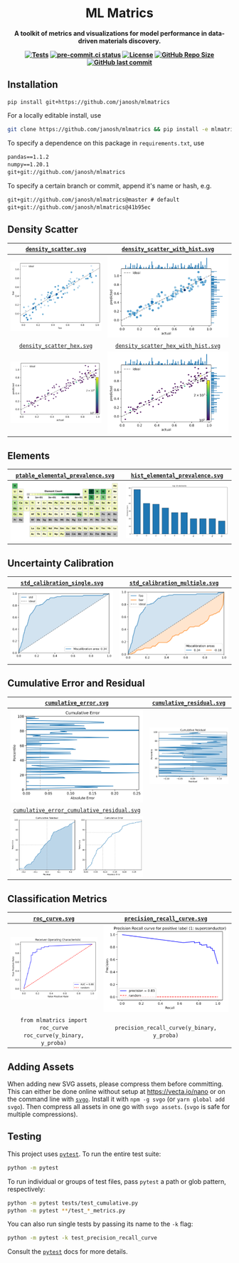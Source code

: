 <h1 align="center">ML Matrics</h1>

<h4 align="center">

A toolkit of metrics and visualizations for model performance in data-driven materials discovery.

[![Tests](https://github.com/janosh/mlmatrics/workflows/Tests/badge.svg)](https://github.com/janosh/mlmatrics/actions)
[![pre-commit.ci status](https://results.pre-commit.ci/badge/github/janosh/mlmatrics/master.svg)](https://results.pre-commit.ci/latest/github/janosh/mlmatrics/master)
[![License](https://img.shields.io/github/license/janosh/mlmatrics?label=License)](/license)
[![GitHub Repo Size](https://img.shields.io/github/repo-size/janosh/mlmatrics?label=Repo+Size)](https://github.com/janosh/mlmatrics/graphs/contributors)
[![GitHub last commit](https://img.shields.io/github/last-commit/janosh/mlmatrics?label=Last+Commit)](https://github.com/janosh/mlmatrics/commits)

</h4>

## Installation

```sh
pip install git+https://github.com/janosh/mlmatrics
```

For a locally editable install, use

```sh
git clone https://github.com/janosh/mlmatrics && pip install -e mlmatrics
```

To specify a dependence on this package in `requirements.txt`, use

```txt
pandas==1.1.2
numpy==1.20.1
git+git://github.com/janosh/mlmatrics
```

To specify a certain branch or commit, append it's name or hash, e.g.

```txt
git+git://github.com/janosh/mlmatrics@master # default
git+git://github.com/janosh/mlmatrics@41b95ec
```

## Density Scatter

|     [`density_scatter.svg`](assets/density_scatter.svg)     |     [`density_scatter_with_hist.svg`](assets/density_scatter_with_hist.svg)     |
| :---------------------------------------------------------: | :-----------------------------------------------------------------------------: |
|       ![density_scatter](assets/density_scatter.svg)        |       ![density_scatter_with_hist](assets/density_scatter_with_hist.svg)        |
| [`density_scatter_hex.svg`](assets/density_scatter_hex.svg) | [`density_scatter_hex_with_hist.svg`](assets/density_scatter_hex_with_hist.svg) |
|   ![density_scatter_hex](assets/density_scatter_hex.svg)    |   ![density_scatter_hex_with_hist](assets/density_scatter_hex_with_hist.svg)    |

## Elements

| [`ptable_elemental_prevalence.svg`](assets/ptable_elemental_prevalence.svg) | [`hist_elemental_prevalence.svg`](assets/hist_elemental_prevalence.svg) |
| :-------------------------------------------------------------------------: | :---------------------------------------------------------------------: |
|   ![ptable_elemental_prevalence](assets/ptable_elemental_prevalence.svg)    |   ![hist_elemental_prevalence](assets/hist_elemental_prevalence.svg)    |

## Uncertainty Calibration

| [`std_calibration_single.svg`](assets/std_calibration_single.svg) | [`std_calibration_multiple.svg`](assets/std_calibration_multiple.svg) |
| :---------------------------------------------------------------: | :-------------------------------------------------------------------: |
|   ![std_calibration_single](assets/std_calibration_single.svg)    |   ![std_calibration_multiple](assets/std_calibration_multiple.svg)    |

## Cumulative Error and Residual

|                     [`cumulative_error.svg`](assets/cumulative_error.svg)                     | [`cumulative_residual.svg`](assets/cumulative_residual.svg) |
| :-------------------------------------------------------------------------------------------: | :---------------------------------------------------------: |
|                       ![cumulative_error](assets/cumulative_error.svg)                        |   ![cumulative_residual](assets/cumulative_residual.svg)    |
| [`cumulative_error_cumulative_residual.svg`](assets/cumulative_error_cumulative_residual.svg) |                                                             |
|   ![cumulative_error_cumulative_residual](assets/cumulative_error_cumulative_residual.svg)    |                                                             |

## Classification Metrics

|              [`roc_curve.svg`](assets/roc_curve.svg)               | [`precision_recall_curve.svg`](assets/precision_recall_curve.svg) |
| :----------------------------------------------------------------: | :---------------------------------------------------------------: |
|                 ![roc_curve](assets/roc_curve.svg)                 |   ![precision_recall_curve](assets/precision_recall_curve.svg)    |
| ```from mlmatrics import roc_curve roc_curve(y_binary, y_proba)``` |            `precision_recall_curve(y_binary, y_proba)`            |

## Adding Assets

When adding new SVG assets, please compress them before committing. This can either be done online without setup at <https://vecta.io/nano> or on the command line with [`svgo`](https://github.com/svg/svgo). Install it with `npm -g svgo` (or `yarn global add svgo`). Then compress all assets in one go with `svgo assets`. (`svgo` is safe for multiple compressions).

## Testing

This project uses [`pytest`](https://docs.pytest.org/en/stable/usage.html). To run the entire test suite:

```sh
python -m pytest
```

To run individual or groups of test files, pass `pytest` a path or glob pattern, respectively:

```sh
python -m pytest tests/test_cumulative.py
python -m pytest **/test_*_metrics.py
```

You can also run single tests by passing its name to the `-k` flag:

```sh
python -m pytest -k test_precision_recall_curve
```

Consult the [`pytest`](https://docs.pytest.org/en/stable/usage.html) docs for more details.

